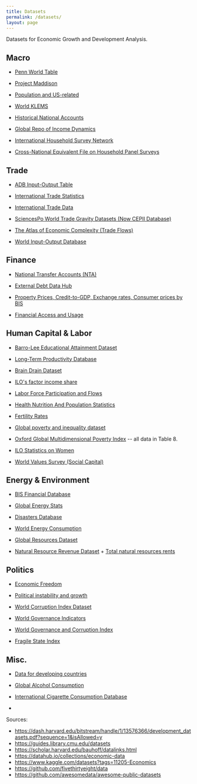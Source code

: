 ```yaml
---
title: Datasets
permalink: /datasets/
layout: page
---
```


Datasets for Economic Growth and Development Analysis.

## Macro

- [Penn World Table](https://www.rug.nl/ggdc/productivity/pwt/?lang=en)

- [Project Maddison](https://www.rug.nl/ggdc/historicaldevelopment/maddison/?lang=en)

- [Population and US-related](https://gsociology.icaap.org/dataupload.html)

- [World KLEMS](http://www.worldklems.net/data.htm)

- [Historical National Accounts](https://www.rug.nl/ggdc/historicaldevelopment/na/)

- [Global Repo of Income Dynamics](https://www.grid-database.org/)

- [International Household Survey Network](https://github.com/ihsn?language=php)

- [Cross-National Equivalent File on Household Panel Surveys](https://www.pdrc.keio.ac.jp/en/paneldata/datasets/jhps-cnef/)


## Trade

- [ADB Input-Output Table](https://data.adb.org/search/content/tags/211)

- [International Trade Statistics](http://www.econostatistics.co.za/)

- [International Trade Data](https://web.archive.org/web/20220119142043/https://www.macalester.edu/research/economics/page/haveman/trade.resources/tradedata.html)

- [SciencesPo World Trade Gravity Datasets (Now CEPII Database)](http://www.cepii.fr/CEPII/en/bdd_modele/bdd_modele.asp)

- [The Atlas of Economic Complexity (Trade Flows)](https://dataverse.harvard.edu/dataverse/atlas)

- [World Input-Output Database](https://www.rug.nl/ggdc/valuechain/wiod/)


## Finance

- [National Transfer Accounts (NTA)](https://ntaccounts.org/web/nta/show/Browse%20database#H-zfl0oo)

- [External Debt Data Hub](http://www.jedh.org/)

- [Property Prices, Credit-to-GDP, Exchange rates, Consumer prices by BIS](https://stats.bis.org/statx/toc/LBS.html)

- [Financial Access and Usage](https://www.kaggle.com/datasets/thedevastator/financial-access-and-usage-data-2004-2016)


## Human Capital & Labor

- [Barro-Lee Educational Attainment Dataset](<http://www.barrolee.com/>)

- [Long-Term Productivity Database](http://longtermproductivity.com/download.html)

- [Brain Drain Dataset](https://web.archive.org/web/20130821012933/https://iab.de/en/daten/iab-brain-drain-data.aspx)

- [ILO's factor income share](https://ilostat.ilo.org/topics/labour-income/)

- [Labor Force Participation and Flows](https://egc.yale.edu/data/Donovan-Lu-Schoellman)

- [Health Nutrition And Population Statistics](https://datacatalog.worldbank.org/search/dataset/0037652/Health-Nutrition-and-Population-Statistics)

- [Fertility Rates](https://data.world/oecd/fertility-rates)

- [Global poverty and inequality dataset](https://www.kaggle.com/datasets/utkarshx27/global-poverty-and-inequality-dataset?select=pip_dataset.csv)

- [Oxford Global Multidimensional Poverty Index](https://ophi.org.uk/multidimensional-poverty-index/data-tables-do-files/) -- all data in Table 8.

- [ILO Statistics on Women](https://ilostat.ilo.org/topics/women/#)

- [World Values Survey (Social Capital)](https://www.worldvaluessurvey.org/AJDocumentation.jsp?CndWAVE=7&COUNTRY=)


## Energy & Environment

- [BIS Financial Database](https://www.bis.org/statistics/full_data_sets.htm)

- [Global Energy Stats](https://www.kaggle.com/datasets/akhiljethwa/world-energy-statistics)

- [Disasters Database](https://public.emdat.be/)

- [World Energy Consumption](https://www.kaggle.com/datasets/pralabhpoudel/world-energy-consumption)

- [Global Resources Dataset](https://mikedenly.com/datasets/global-resources-dataset)

- [Natural Resource Revenue Dataset](https://www.resourcedata.org/dataset/natural-resource-revenue-dataset) + [Total natural resources rents](https://www.resourcedata.org/dataset/rgi-total-natural-resources-rents-of-gdp-)


## Politics

- [Economic Freedom](https://www.kaggle.com/datasets/gsutters/economic-freedom)

- [Political instability and growth](http://www.bris.ac.uk/Depts/Economics/Growth/swagel.htm)

- [World Corruption Index Dataset](https://www.kaggle.com/datasets/tr1gg3rtrash/global-corruption-index)

- [World Governance Indicators](https://data.world/agriculture/worldwide-gov-indicators)

- [World Governance and Corruption Index](https://www.kaggle.com/datasets/cvengr/government-corruption-data-of-180-countries)

- [Fragile State Index](https://fragilestatesindex.org/excel/)


## Misc.

- [Data for developing countries](http://ipl.econ.duke.edu/dthomas/dev_data/index.html)

- [Global Alcohol Consumption](https://www.kaggle.com/datasets/sansuthi/alcohol-consumption)

- [International Cigarette Consumption Database](https://borealisdata.ca/dataset.xhtml?persistentId=doi:10.5683/SP2/AOVUW7)

- 

Sources:

- <https://dash.harvard.edu/bitstream/handle/1/13576366/development_datasets.pdf?sequence=1&isAllowed=y>
- <https://guides.library.cmu.edu/datasets>
- <https://scholar.harvard.edu/bauhoff/datalinks.html>
- <https://datahub.io/collections/economic-data>
- <https://www.kaggle.com/datasets?tags=11205-Economics>
- <https://github.com/fivethirtyeight/data>
- <https://github.com/awesomedata/awesome-public-datasets>
